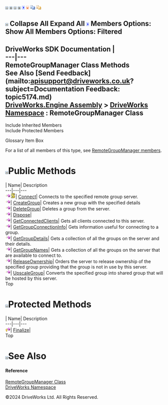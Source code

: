 ![](dotnetimages/collapse.gif) ![](dotnetimages/expand.gif) ![](dotnetimages/collapse.gif) ![](dotnetimages/expand.gif) ![](dotnetimages/drpdown.gif) ![](dotnetimages/drpdown_orange.gif) ![](dotnetimages/copycode.gif) ![](dotnetimages/copycodeHighlight.gif)

![](dotnetimages/collapse.gif) Collapse All Expand All ![](dotnetimages/drpdown.gif) Members Options: Show All  Members Options: Filtered   
---  
DriveWorks SDK Documentation  |   
---|---  
RemoteGroupManager Class Methods   
See Also [Send Feedback](mailto:apisupport@driveworks.co.uk?subject=Documentation Feedback: topic5174.md)  
[DriveWorks.Engine Assembly](topic2156.md) > [DriveWorks Namespace](topic2159.md) : RemoteGroupManager Class  
---  
  
Include Inherited Members    
Include Protected Members    


Glossary Item Box

For a list of all members of this type, see [RemoteGroupManager members](topic5175.md).

# ![](dotnetimages/collapse.gif)Public Methods

| Name| Description  
---|---|---  
![Public Method](dotnetimages/publicMethod.gif)![static \(Shared in Visual Basic\)](dotnetimages/static.gif)| [Connect](topic5180.md)| Connects to the specified remote group server.   
![Public Method](dotnetimages/publicMethod.gif)| [CreateGroup](topic5181.md)| Creates a new group with the specified details   
![Public Method](dotnetimages/publicMethod.gif)| [DeleteGroup](topic5182.md)| Deletes a group from the server.   
![Public Method](dotnetimages/publicMethod.gif)| [Dispose](topic5184.md)|   
![Public Method](dotnetimages/publicMethod.gif)| [GetConnectedClients](topic5186.md)| Gets all clients connected to this server.   
![Public Method](dotnetimages/publicMethod.gif)| [GetGroupConnectionInfo](topic5187.md)| Gets information useful for connecting to a group.   
![Public Method](dotnetimages/publicMethod.gif)| [GetGroupDetails](topic5188.md)| Gets a collection of all the groups on the server and their details.   
![Public Method](dotnetimages/publicMethod.gif)| [GetGroupNames](topic5189.md)| Gets a collection of all the groups on the server that are available to connect to.   
![Public Method](dotnetimages/publicMethod.gif)| [ReleaseOwnership](topic5190.md)| Orders the server to release ownership of the specified group providing that the group is not in use by this server.   
![Public Method](dotnetimages/publicMethod.gif)| [UpscaleGroup](topic5191.md)| Converts the specified group into shared group that will be hosted by this server.   
Top

# ![](dotnetimages/collapse.gif)Protected Methods

| Name| Description  
---|---|---  
![Protected Method](dotnetimages/protectedMethod.gif)| [Finalize](topic5185.md)|   
Top

# ![](dotnetimages/collapse.gif)See Also

#### Reference

[RemoteGroupManager Class](topic5174.md)   
[DriveWorks Namespace](topic2159.md)

©2024 DriveWorks Ltd. All Rights Reserved.
